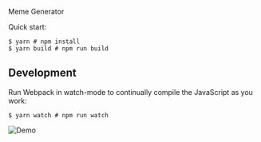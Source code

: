 Meme Generator

Quick start:

```
$ yarn # npm install
$ yarn build # npm run build
````

## Development

Run Webpack in watch-mode to continually compile the JavaScript as you work:

```
$ yarn watch # npm run watch
```
![Demo](https://user-images.githubusercontent.com/84280749/172633190-692acda7-5b51-40cf-b2a3-72f90cd6e41c.gif)

